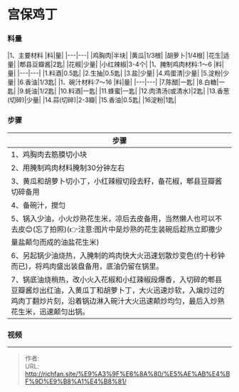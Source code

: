 # 宫保鸡丁


### 料量
|1、主要材料
|料|量|
|---|---|
|鸡胸肉|半块|
|黄瓜|1/3根|
|胡萝卜|1/4根|
|花生|适量|
|郫县豆瓣酱|2匙|
|花椒|少量|
|小红辣椒|3-4个|
|1、腌制鸡肉材料:1～6
|料|量|
|---|---|
|1.料酒|0.5匙|
|2.生抽|0.5匙|
|3.盐|少量|
|4.鸡蛋清|少量|
|5.淀粉|少量|
|6.香油|1/3匙|
|1、碗汁材料:7～16
|料|量|
|---|---|
|7.陈醋|一匙|
|8.白糖|一匙|
|9.蚝油|1/2匙|
|10.料酒|一匙|
|11.蜂蜜|一匙|
|12.肉清汤(或清水)|2匙|
|13.香葱(切碎)|少量|
|14.蒜(切碎)|2-3瓣|
|15.香油|0.5匙|
|16淀粉|1匙|

### 步骤

|步骤|
|---|
|1、鸡胸肉去筋膜切小块|
|2、用腌制鸡肉材料腌制30分钟左右|
|3、黄瓜和胡萝卜切小丁，小红辣椒切段去籽，备花椒，郫县豆瓣酱切碎备用|
|4、备碗汁，搅匀|
|5、锅入少油，小火炒熟花生米，凉后去皮备用，当然懒人也可以不去皮😊(忘了拍照)(👉注意:图片中是炒熟的花生装碗后趁热立即撒少量盐颠匀而成的油盐花生米)|
|6、另起锅少油烧热，入腌制的鸡肉快大火迅速划散炒变色(约十秒钟而已)，将鸡肉盛出装盘备用，底油仍留在锅里。|
|7、锅底油烧稍热，改小火入花椒和小红辣椒段爆香，入切碎的郫县豆瓣酱炒出红油，入黄瓜丁和胡萝卜丁，大火迅速炒软，入煸炒过的鸡肉丁翻炒片刻，沿着锅边淋入碗汁大火迅速颠炒均匀，最后入炒熟花生米，迅速颠匀出锅。|



### 视频

---

> 作者:   
> URL: http://richfan.site/%E9%A3%9F%E6%8A%80/%E5%AE%AB%E4%BF%9D%E9%B8%A1%E4%B8%81/  

